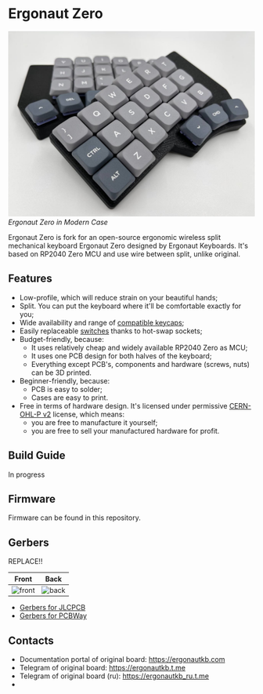 # Ergonaut Zero

![Ergonaut Zero Header Image](img/header.jpg)
*Ergonaut Zero in Modern Case*

Ergonaut Zero is fork for an open-source ergonomic wireless split mechanical keyboard Ergonaut Zero designed by Ergonaut Keyboards.
It's based on RP2040 Zero MCU and use wire between split, unlike original.

## Features

* Low-profile, which will reduce strain on your beautiful hands;
* Split. You can put the keyboard where it'll be comfortable exactly for you;
* Wide availability and range of [compatible keycaps](https://ergonautkb.com/docs/switches/gateron-low-profile#keycaps-compatibility);
* Easily replaceable [switches](https://ergonautkb.com/docs/switches/gateron-low-profile#ks-33-v2) thanks to hot-swap sockets;
* Budget-friendly, because:
  * It uses relatively cheap and widely available RP2040 Zero as MCU;
  * It uses one PCB design for both halves of the keyboard;
  * Everything except PCB's, components and hardware (screws, nuts) can be 3D printed.
* Beginner-friendly, because:
  * PCB is easy to solder;
  * Cases are easy to print.
* Free in terms of hardware design. It's licensed under permissive [CERN-OHL-P v2](https://ohwr.org/cern_ohl_p_v2.pdf) license, which means:
  * you are free to manufacture it yourself;
  * you are free to sell your manufactured hardware for profit.

## Build Guide

In progress

## Firmware

Firmware can be found in this repository.

## Gerbers

REPLACE!!

| Front                                            | Back                                                 |
| ------------------------------------------------ | ---------------------------------------------------- |
| ![front](../../releases/latest/download/pcb.png) | ![back](../../releases/latest/download/pcb_back.png) |

* [Gerbers for JLCPCB](../../releases/latest/download/pcb-JLCPCB_gerbers.zip)
* [Gerbers for PCBWay](../../releases/latest/download/pcb-PCBWay_gerbers.zip)


## Contacts

* Documentation portal of original board: https://ergonautkb.com
* Telegram of original board: https://ergonautkb.t.me
* Telegram of original board (ru): https://ergonautkb_ru.t.me
* 

